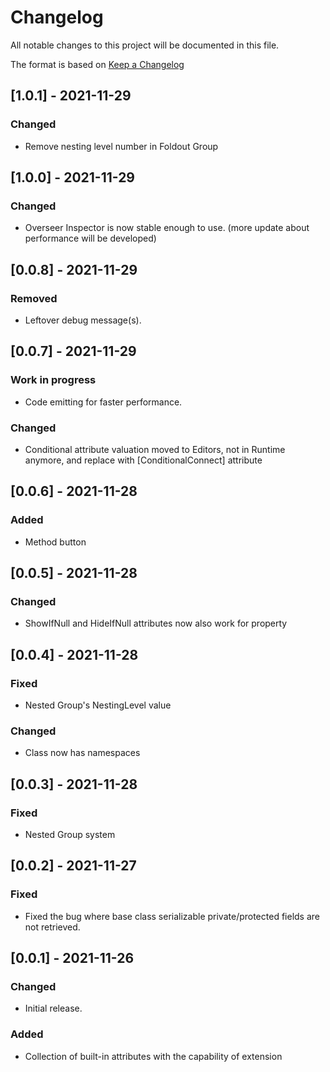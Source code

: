 # Changelog
All notable changes to this project will be documented in this file.  

The format is based on [Keep a Changelog](https://keepachangelog.com/en/1.0.0/)

## [1.0.1] - 2021-11-29
### Changed
- Remove nesting level number in Foldout Group

## [1.0.0] - 2021-11-29
### Changed
- Overseer Inspector is now stable enough to use. (more update about performance will be developed)

## [0.0.8] - 2021-11-29
### Removed
- Leftover debug message(s).

## [0.0.7] - 2021-11-29
### Work in progress
- Code emitting for faster performance.

### Changed
- Conditional attribute valuation moved to Editors, not in Runtime anymore, and replace with \[ConditionalConnect\] attribute

## [0.0.6] - 2021-11-28
### Added
- Method button

## [0.0.5] - 2021-11-28
### Changed
- ShowIfNull and HideIfNull attributes now also work for property

## [0.0.4] - 2021-11-28
### Fixed
- Nested Group's NestingLevel value

### Changed
- Class now has namespaces

## [0.0.3] - 2021-11-28
### Fixed
- Nested Group system

## [0.0.2] - 2021-11-27
### Fixed
- Fixed the bug where base class serializable private/protected fields are not retrieved.

## [0.0.1] - 2021-11-26
### Changed
- Initial release.  

### Added
- Collection of built-in attributes with the capability of extension